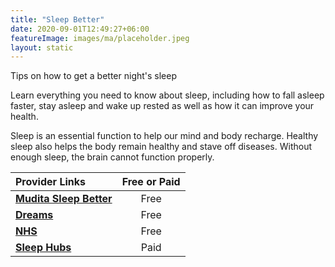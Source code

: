 ```yaml
---
title: "Sleep Better"
date: 2020-09-01T12:49:27+06:00
featureImage: images/ma/placeholder.jpeg
layout: static
---
```


Tips on how to get a better night's sleep

Learn everything you need to know about sleep, including how to fall asleep faster, stay asleep and wake up rested as well as how it can improve your health.

Sleep is an essential function to help our mind and body recharge. Healthy sleep also helps the body remain healthy and stave off diseases. Without enough sleep, the brain cannot function properly.

| Provider Links      | Free or Paid  |  
| :-----------          | :--------------:      |  
| [**Mudita Sleep Better**](https://campaign.mudita.com/mudita_sleep_better?msclkid=3b76ddc10d021dd1befdbede43e0e0da) | Free | 
| [**Dreams**](https://www.dreams.co.uk/sleep-better-hub?msclkid=acb0da718ed91cd437e2be620bc234fe) | Free | 
| [**NHS**](https://www.nhs.uk/every-mind-matters/coronavirus/how-to-fall-asleep-faster-and-sleep-better/) | Free | 
| [**Sleep Hubs**](https://sleephubs.com/) | Paid | 
  

<br/><br/>






